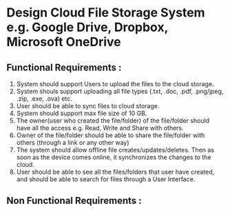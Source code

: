 # Design Cloud File Storage System e.g. Google Drive, Dropbox, Microsoft OneDrive


## Functional Requirements :
1. System should support Users to upload the files to the cloud storage.
2. System shouls support uploading all file types (.txt, .doc, .pdf, .png/jpeg, .zip, .exe, .ova) etc.
3. User should be able to sync files to cloud storage.
4. System should support max file size of 10 GB.
5. The owner(user who created the file/folder) of the file/folder should have all the access e.g. Read, Write and Share with others.
6. Owner of the file/folder should be able to share the file/folder with others (through a link or any other way)
7. The system should allow offline file creates/updates/deletes. Then as soon as the device comes online, it synchronizes the changes to the cloud. 
8. User should be able to see all the files/folders that user have created, and should be able to search for files through a User Interface.
## Non Functional Requirements :



